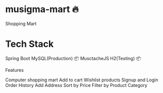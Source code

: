 # musigma-mart 🔥
Shopping Mart

# Tech Stack

Spring Boot
MySQL(Production) 📦
MusctacheJS
H2(Testing) 📦


Features

Computer shopping mart
Add to cart
Wishlist products
Signup and Login
Order History
Add Address
Sort by Price
Filter by Product Category

